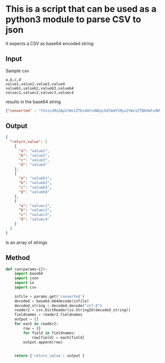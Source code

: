 # This is a script that can be used as a python3 module to parse CSV to json

It expects a CSV as base64 encoded string:

## Input

Sample csv
```
a,b,c,d
value1,value2,value3,value4
valueb1,valueb2,valueb3,valueb4
valuec1,valuec2,valuec3,valuec4
```

results in the base64 string

```json
{"converted" : "YSxiLGMsZAp2YWx1ZTEsdmFsdWUyLHZhbHVlMyx2YWx1ZTQKdmFsdWViMSx2YWx1ZWIyLHZhbHVlYjMsdmFsdWViNAp2YWx1ZWMxLHZhbHVlYzIsdmFsdWVjMyx2YWx1ZWM0Cg=="} 
```
## Output
```json
{
  "return_value": [
    {
      "a": "value1",
      "b": "value2",
      "c": "value3",
      "d": "value4"
    },
    {
      "a": "valueb1",
      "b": "valueb2",
      "c": "valueb3",
      "d": "valueb4"
    },
    {
      "a": "valuec1",
      "b": "valuec2",
      "c": "valuec3",
      "d": "valuec4"
    }
  ]
}
```
Is an array of strings

## Method

```python
def run(params={}):
    import base64
    import json
    import io
    import csv
    
    infile = params.get('converted')
    decoded = base64.b64decode(infile)
    decoded_string = decoded.decode("utf-8")
    reader2 = csv.DictReader(io.StringIO(decoded_string))
    fieldnames = reader2.fieldnames
    output = []
    for each in reader2:
        row = {}
        for field in fieldnames:
            row[field] = each[field]
        output.append(row)
    
    
    return {'return_value': output }
```
